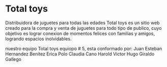 # Total toys
Distribuidora de juguetes para todas las edades
Total toys es un sitio web creado para la compra y venta de juguetes para todo tipo de publico, cuyo objetivo es lograr conexion de momentos felices con familias y amigos, logrando espacios inolvidables.



nuestro equipo Total toys equiopo # 5, esta conformado por:
Juan Esteban Hernandez Benitez
Erica Polo
Claudia Cano
Harold 
Victor Hugo Giraldo Gallego
